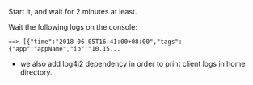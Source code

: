 Start it, and wait for 2 minutes at least.

Wait the following logs on the console:

```
==> [{"time":"2018-06-05T16:41:00+08:00","tags":{"app":"appName","ip":"10.15...
```

- we also add log4j2 dependency in order to print client logs in home directory.